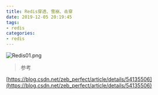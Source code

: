 ```yaml
---
title: Redis穿透、雪崩、击穿
date: 2019-12-05 20:19:45
tags:
- redis
categories:
- redis      
---
```

![Redis01.png](Redis01.png)

> 参考

[https://blog.csdn.net/zeb_perfect/article/details/54135506](https://blog.csdn.net/zeb_perfect/article/details/54135506)
